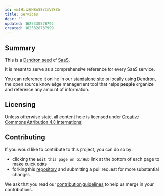 ```yaml
---
id: vm1Hilz6HBnS8rImVZKZb
title: Services
desc: ''
updated: 1625330576792
created: 1625328737999
---
```



## Summary

This is a [Dendron seed](https://wiki.dendron.so/notes/6ff8cbb6-e4b8-449b-a967-277b76e4ecef.html) of [SaaS](https://en.wikipedia.org/wiki/Software_as_a_service).

It is meant to serve as a comprehensive reference for every SaaS service. 

You can reference it online in our [standalone site](https://saas.dendron.so) or locally using [Dendron](https://dendron.so), the open source knowledge management tool that helps **people** organize and reference any amount of information. 

## Licensing
Unless otherwise state, all content here is licensed under [Creative Commons Attribution 4.0 International](https://github.com/dendronhq/seed.services/blob/main/LICENSE.md#L1:L1)

## Contributing 
If you would like to contribute to this project, you can do so by:
  - clicking the `Edit this page on GitHub` link at the bottom of each page to make quick edits 
  - forking this [repository](https://github.com/dendronhq/seed.services) and submitting a pull request for more substantial changes

We ask that you read our [contribution guidelines](TODO) to help us merge in your contributions. 